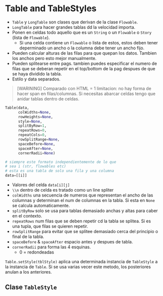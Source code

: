# Table and TableStyles

* `Table` y `LongTable` son clases que derivan
de la clase `Flowable`.
* `LongTable` para hacer grandes tablas dd la velocidad importa.
* Ponen en celdas todo aquello que es un `String`
o un `Flowable` o `Story` (lista de `Flowable`).
  * Si una celda contiene un `Flowable` o lista de estos,
  estos deben tener deperminado un ancho o la columna
  debe tener un ancho fijo.
* Pueden calcular alturas de las filas para que quepan
los datos. Tambien los anchos pero esto mejor manualmente.
* Pueden splitearse entre pags. tambien puedes especificar
el numero de filas que se deberan repetir en el top/bottom
de la pag despues de que se haya dividido la tabla.
* Estilo y data separados.

>[WARINING]
> Comparado con HTML = 1 limitacion: no hay forma de hacer
> span en filas/columnas. Si necesitas abarcar celdas
> tengo que anidar tablas dentro de celdas.

```python
Table(data, 
      colWidths=None, 
      rowHeights=None, 
      style=None, 
      splitByRow=1, 
      repeatRows=0, 
      repeatCols=0, 
      rowSplitRange=None, 
      spaceBefore=None, 
      spaceAfter=None, 
      cornerRadii=None)

# siempre este formato independientemente de lo que
# sea i (str, flowables etc)
# esta es una tabla de solo una fila y una columna
data=[[i]]
```

* Valores del celda `data[i][j]`
* `\\n` dentro de celda es tratado como un line spliter
* `colWidths` una secuencia de numeros que representan el ancho de 
las columnas y determinan el num de columnas en la tabla. Si 
esta en `None` se calcula automaticamente.
* `splitByRow` solo se usa para tablas demasiado anchas
y altas para caber en el contexto.
* `repeatRows` num filas que se deben repetir cd la tabla
se splitea. Si es una tupla, que filas se quieren repetir.
* `rowSplitRange` para evitar que se splitee demasiado 
cerca del principio o final de la tabla.
* `spaceBefore` & `spaceAfter` espacio antes y despues de tabla.
* `cornerRadii` para forma las 4 esquinas.
  * 0 = redondeadas

`Table.setStyle(tblStyle)` aplica una determinada
instancia de `TableStyle` a la instancia de `Table`.
Si se usa varias vecer este metodo, los posteriores
anulan a los anteriores.

## Clase `TableStyle`
